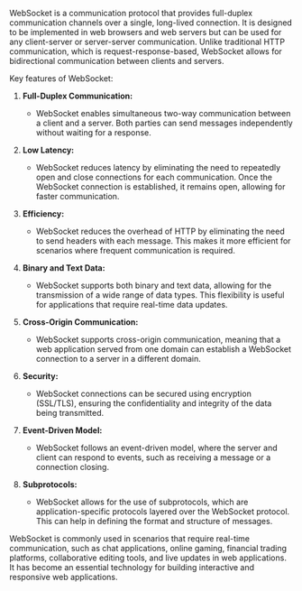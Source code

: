 WebSocket is a communication protocol that provides full-duplex communication channels over a single, long-lived connection. It is designed to be implemented in web browsers and web servers but can be used for any client-server or server-server communication. Unlike traditional HTTP communication, which is request-response-based, WebSocket allows for bidirectional communication between clients and servers.

Key features of WebSocket:

1. **Full-Duplex Communication:**
   - WebSocket enables simultaneous two-way communication between a client and a server. Both parties can send messages independently without waiting for a response.

2. **Low Latency:**
   - WebSocket reduces latency by eliminating the need to repeatedly open and close connections for each communication. Once the WebSocket connection is established, it remains open, allowing for faster communication.

3. **Efficiency:**
   - WebSocket reduces the overhead of HTTP by eliminating the need to send headers with each message. This makes it more efficient for scenarios where frequent communication is required.

4. **Binary and Text Data:**
   - WebSocket supports both binary and text data, allowing for the transmission of a wide range of data types. This flexibility is useful for applications that require real-time data updates.

5. **Cross-Origin Communication:**
   - WebSocket supports cross-origin communication, meaning that a web application served from one domain can establish a WebSocket connection to a server in a different domain.

6. **Security:**
   - WebSocket connections can be secured using encryption (SSL/TLS), ensuring the confidentiality and integrity of the data being transmitted.

7. **Event-Driven Model:**
   - WebSocket follows an event-driven model, where the server and client can respond to events, such as receiving a message or a connection closing.

8. **Subprotocols:**
   - WebSocket allows for the use of subprotocols, which are application-specific protocols layered over the WebSocket protocol. This can help in defining the format and structure of messages.

WebSocket is commonly used in scenarios that require real-time communication, such as chat applications, online gaming, financial trading platforms, collaborative editing tools, and live updates in web applications. It has become an essential technology for building interactive and responsive web applications.